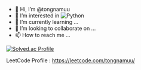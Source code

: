 - 👋 Hi, I’m @tongnamuu
- 👀 I’m interested in ![Python](https://img.shields.io/badge/-Python-green)
- 🌱 I’m currently learning ...
- 💞️ I’m looking to collaborate on ...
- 📫 How to reach me ...


[![Solved.ac Profile](http://mazassumnida.wtf/api/v2/generate_badge?boj=tongnamuu)](https://solved.ac/tongnamuu/)


LeetCode Profile : https://leetcode.com/tongnamuu/
